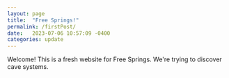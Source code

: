 ```yaml
---
layout: page
title:  "Free Springs!"
permalink: /firstPost/
date:   2023-07-06 10:57:09 -0400
categories: update
---
```

Welcome! This is a fresh website for Free Springs. We're trying to discover cave systems.
